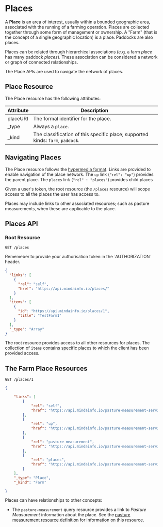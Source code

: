 # Places

A **Place** is an area of interest, usually within a bounded geographic area, associated with the running of a farming operation.  Places are collected together through some form of management or ownership.  A "Farm" (that is the concept of a single geographic location) is a place.  Paddocks are also places.  

Places can be related through hierarchical associations (e.g. a farm _place_ has many paddock _places_).  These association can be considered a network or graph of connected relationships.  

The Place APIs are used to navigate the network of places.

## Place Resource

The Place resource has the following attributes:

Attribute       |  Description
---------       |  -----------
placeURI        | The formal identifier for the place.
\_type          | Always a `place`.
\_kind          | The classification of this specific place; supported kinds: `farm`, `paddock`.

## Navigating Places

The Place resource follows the [hypermedia format](#hypermedia-format).  Links are provided to enable navigation of the place network.  The `up` link (`"rel": "up"`) provides the parent place.  The `places` link (`"rel" : "places"`) provides child places

Given a user's token, the root resource (the `/places` resource) will scope access to all the places the user has access to.

Places may include links to other associated resources; such as pasture measurements, when these are applicable to the place.

## Places API

### Root Resource

`GET /places`

<aside class="success">
Rememeber to provide your authorisation token in the `AUTHORIZATION` header.
</aside>

```json
{
  "links": [
    {
      "rel": "self",
      "href": "https://api.mindainfo.io/places/"
    }
  ],
  "items": [
    {
      "id": "https://api.mindainfo.io/places/1",
      "title": "TestFarm1"
    }
  ],
  "_type": "Array"
}
```

The root resource provides access to all other resources for places.  The collection of `items` contains specific places to which the client has been provided access.  

## The Farm Place Resources


`GET /places/1`

```json
{

    "links": [
        {
            "rel": "self",
            "href": "https://api.mindainfo.io/pasture-measurement-service/place/1"
        },
        {
            "rel": "up",
            "href": "https://api.mindainfo.io/pasture-measurement-service/place/"
        },
        {
            "rel": "pasture-measurement",
            "href": "https://api.mindainfo.io/pasture-measurement-service/pasture-measurement/place?placeUrl=TestFarm1"
        },
        {
            "rel": "places",
            "href": "https://api.mindainfo.io/pasture-measurement-service/place/1/place/"
        }
    ],
    "_type": "Place",
    "_kind": "Farm"

}
```

Places can have relationships to other concepts:
+ The `pasture-measurement` query resource provides a link to _Pasture Measurement_ information about the place.  See the [pasture measurement resource definition](#pasture-measurement) for information on this resource.
